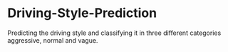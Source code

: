# Driving-Style-Prediction
Predicting the driving style and classifying it in three different categories aggressive, normal and vague.

